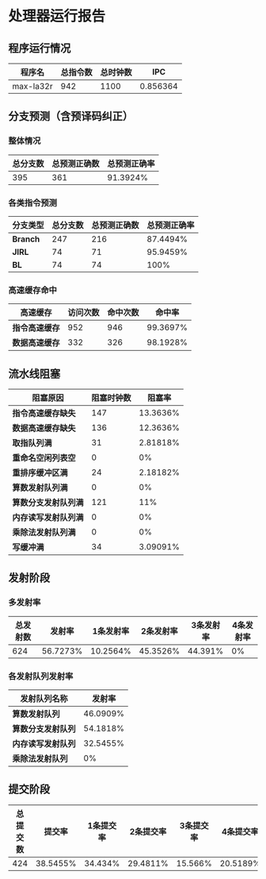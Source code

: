# 处理器运行报告
## 程序运行情况
|程序名|总指令数|总时钟数|IPC|
|---|---|---|---|
|max-la32r|942|1100|0.856364|

## 分支预测（含预译码纠正）
### 整体情况
|总分支数|总预测正确数|总预测正确率|
|---|---|---|
|395|361|91.3924%|

### 各类指令预测
|分支类型|总分支数|总预测正确数|总预测正确率|
|---|---|---|---|
|**Branch**| 247 | 216 | 87.4494%|
|**JIRL**| 74 | 71 | 95.9459%|
|**BL**| 74 | 74 | 100%|

### 高速缓存命中
|高速缓存|访问次数|命中次数|命中率|
|---|---|---|---|
|**指令高速缓存**| 952 | 946 | 99.3697%|
|**数据高速缓存**| 332 | 326 | 98.1928%|
## 流水线阻塞
|阻塞原因|阻塞时钟数|阻塞率|
|---|---|---|
|**指令高速缓存缺失**| 147 | 13.3636%|
|**数据高速缓存缺失**| 136 | 12.3636%|
|**取指队列满**| 31 | 2.81818%|
|**重命名空闲列表空**|0 | 0%|
|**重排序缓冲区满**|24 | 2.18182%|
|**算数发射队列满**|0 | 0%|
|**算数分支发射队列满**|121 | 11%|
|**内存读写发射队列满**|0 | 0%|
|**乘除法发射队列满**|0 | 0%|
|**写缓冲满**|34 | 3.09091%|

## 发射阶段
### 多发射率
|总发射数|发射率|1条发射率|2条发射率|3条发射率|4条发射率|
|---|---|---|---|---|---|
|624|56.7273%|10.2564%|45.3526%|44.391%|0%|

### 各发射队列发射率
|发射队列名称|发射率|
|---|---|
|**算数发射队列**|46.0909%|
|**算数分支发射队列**|54.1818%|
|**内存读写发射队列**|32.5455%|
|**乘除法发射队列**|0%|

## 提交阶段
|总提交数|提交率|1条提交率|2条提交率|3条提交率|4条提交率|
|---|---|---|---|---|---|
|424|38.5455%|34.434%|29.4811%|15.566%|20.5189%|
